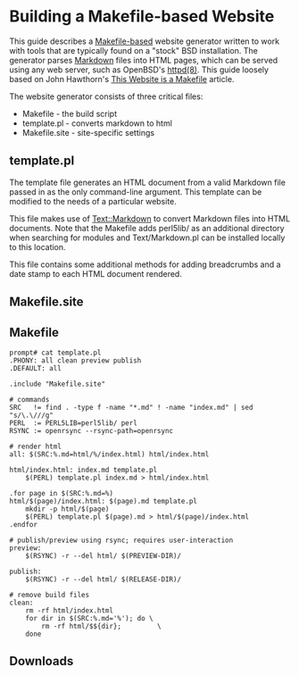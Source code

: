 # Building a Makefile-based Website
This guide describes a [Makefile-based][openbsd-man-make] website generator 
written to work with tools that are typically found on a "stock" BSD
installation. The generator parses [Markdown][fireball-markdown] files into HTML
pages, which can be served using any web server, such as OpenBSD's 
[httpd(8)][openbsd-man-make]. This guide loosely based on John Hawthorn's 
[This Website is a Makefile][hawthorn-make] article.

The website generator consists of three critical files:
	
* Makefile - the build script
* template.pl - converts markdown to html
* Makefile.site - site-specific settings

## template.pl 
The template file generates an HTML document from a valid Markdown file passed
in as the only command-line argument. This template can be modified to the needs
of a particular website. 
 
This file makes use of [Text::Markdown][cpan-markdown] to convert Markdown files
into HTML documents. Note that the Makefile adds perl5lib/ as an additional 
directory when searching for modules and Text/Markdown.pl can be installed
locally to this location.

This file contains some additional methods for adding
breadcrumbs and a date stamp to each HTML document rendered.

## Makefile.site

## Makefile

	prompt# cat template.pl
	.PHONY: all clean preview publish
	.DEFAULT: all
	
	.include "Makefile.site"
	
	# commands
	SRC   != find . -type f -name "*.md" ! -name "index.md" | sed "s/\.\///g"
	PERL  := PERL5LIB=perl5lib/ perl
	RSYNC := openrsync --rsync-path=openrsync
	
	# render html
	all: $(SRC:%.md=html/%/index.html) html/index.html
	
	html/index.html: index.md template.pl
		$(PERL) template.pl index.md > html/index.html
	
	.for page in $(SRC:%.md=%)
	html/$(page)/index.html: $(page).md template.pl
		mkdir -p html/$(page)
		$(PERL) template.pl $(page).md > html/$(page)/index.html
	.endfor
	
	# publish/preview using rsync; requires user-interaction
	preview:
		$(RSYNC) -r --del html/ $(PREVIEW-DIR)/
	
	publish:
		$(RSYNC) -r --del html/ $(RELEASE-DIR)/
	
	# remove build files
	clean:
		rm -rf html/index.html
		for dir in $(SRC:%.md='%'); do \
			rm -rf html/$${dir};         \
		done

## Downloads

[cpan-markdown]: https://metacpan.org/pod/Text::Markdown
[fireball-markdown]: https://daringfireball.net/projects/markdown
[openbsd-man-httpd]: https://man.openbsd.org/httpd
[openbsd-man-make]: https://man.openbsd.org/make
[hawthorn-make]: https://johnhawthorn.com/2018/01/this-website-is-a-makefile/

 
